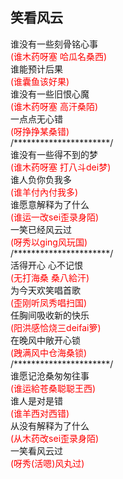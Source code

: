 笑看风云
---
<p>谁没有一些刻骨铭心事<br>
<span style="color: #ff0000;">(谁木药呀塞 哈瓜名桑西)</span><br>
谁能预计后果<br>
<span style="color: #ff0000;">(谁囊鱼该好果)</span><br>
谁没有一些旧恨心魔<br>
<span style="color: #ff0000;">(谁木药呀塞 高汗桑陌)</span><br>
一点点无心错<br>
<span style="color: #ff0000;">(呀挣挣某桑错)</span><br>
/**********************/<br>
谁没有一些得不到的梦<br>
<span style="color: #ff0000;">(谁木药呀塞 打八斗dei梦)</span><br>
谁人负你负我多<br>
<span style="color: #ff0000;">(谁羊付內付我多)</span><br>
谁愿意解释为了什么<br>
<span style="color: #ff0000;">(谁运一改sei歪录身陌)</span><br>
一笑已经风云过<br>
<span style="color: #ff0000;">(呀秀以ging风玩国)</span><br>
/**********************/<br>
活得开心 心不记恨<br>
<span style="color: #ff0000;">(无打海桑 桑八給汗)</span><br>
为今天欢笑唱首歌<br>
<span style="color: #ff0000;">(歪刚听凤秀唱扫国)</span><br>
任胸间吸收新的快乐<br>
<span style="color: #ff0000;">(阳洪感恰烧三deifai箩)</span><br>
在晚风中敞开心锁<br>
<span style="color: #ff0000;">(跩满风中仓海桑锁)</span><br>
/**********************/<br>
谁愿记沧桑匆匆往事<br>
<span style="color: #ff0000;">(谁运給苍桑聪聪王西)</span><br>
谁人是对是错<br>
<span style="color: #ff0000;">(谁羊西对西错)</span><br>
从没有解释为了什么<br>
<span style="color: #ff0000;">(从木药改sei歪录身陌)</span><br>
一笑看风云过<br>
<span style="color: #ff0000;">(呀秀<span style="color: #ff0000;">(活嗯)</span>风丸过)</span></p>